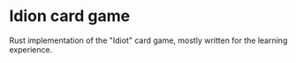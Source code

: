 # Idion card game

Rust implementation of the "Idiot" card game, mostly written for the learning experience.
